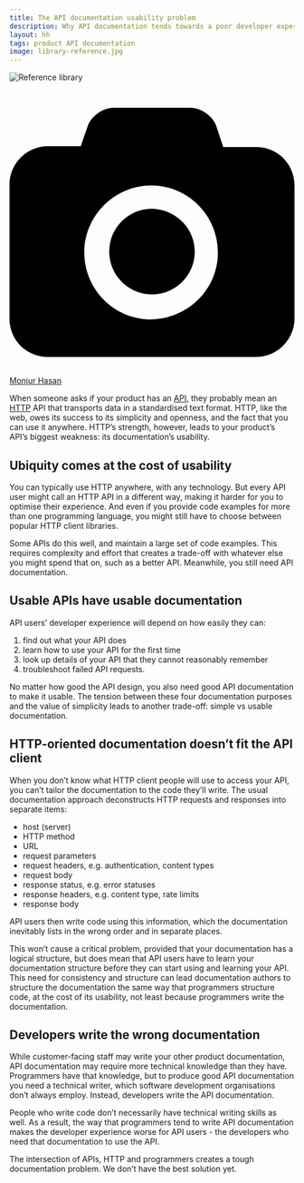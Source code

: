 ```yaml
---
title: The API documentation usability problem
description: Why API documentation tends towards a poor developer experience
layout: hh
tags: product API documentation
image: library-reference.jpg
---
```


<img src="library-reference.jpg" alt="Reference library">

<a class="unsplash" href="https://unsplash.com/photos/IZyAtxoPX98" rel="noopener noreferrer"><span><svg xmlns="http://www.w3.org/2000/svg" viewBox="0 0 32 32"><title>unsplash-logo</title><path d="M20.8 18.1c0 2.7-2.2 4.8-4.8 4.8s-4.8-2.1-4.8-4.8c0-2.7 2.2-4.8 4.8-4.8 2.7.1 4.8 2.2 4.8 4.8zm11.2-7.4v14.9c0 2.3-1.9 4.3-4.3 4.3h-23.4c-2.4 0-4.3-1.9-4.3-4.3v-15c0-2.3 1.9-4.3 4.3-4.3h3.7l.8-2.3c.4-1.1 1.7-2 2.9-2h8.6c1.2 0 2.5.9 2.9 2l.8 2.4h3.7c2.4 0 4.3 1.9 4.3 4.3zm-8.6 7.5c0-4.1-3.3-7.5-7.5-7.5-4.1 0-7.5 3.4-7.5 7.5s3.3 7.5 7.5 7.5c4.2-.1 7.5-3.4 7.5-7.5z"></path></svg></span><span>Monjur Hasan</span></a>

<!--
1. An API you can use from anywhere
2. No single way to call an API
3. Docs that don’t match the client
4. Developers write the docs
-->

When someone asks if your product has an [API](https://en.wikipedia.org/wiki/API), they probably mean an [HTTP](https://en.wikipedia.org/wiki/Hypertext_Transfer_Protocol) API that transports data in a standardised text format.
HTTP, like the web, owes its success to its simplicity and openness, and the fact that you can use it anywhere.
HTTP’s strength, however, leads to your product’s API’s biggest weakness: its documentation’s usability.

## Ubiquity comes at the cost of usability

You can typically use HTTP anywhere, with any technology.
But every API user might call an HTTP API in a different way, making it harder for you to optimise their experience.
And even if you provide code examples for more than one programming language, you might still have to choose between popular HTTP client libraries.

Some APIs do this well, and maintain a large set of code examples.
This requires complexity and effort that creates a trade-off with whatever else you might spend that on, such as a better API.
Meanwhile, you still need API documentation.

## Usable APIs have usable documentation

API users’ developer experience will depend on how easily they can:

1. find out what your API does
2. learn how to use your API for the first time
3. look up details of your API that they cannot reasonably remember
4. troubleshoot failed API requests.

No matter how good the API design, you also need good API documentation to make it usable.
The tension between these four documentation purposes and the value of simplicity leads to another trade-off:
simple vs usable documentation.

## HTTP-oriented documentation doesn’t fit the API client

When you don’t know what HTTP client people will use to access your API, you can’t tailor the documentation to the code they’ll write.
The usual documentation approach deconstructs HTTP requests and responses into separate items:

* host (server)
* HTTP method
* URL
* request parameters
* request headers, e.g. authentication, content types
* request body
* response status, e.g. error statuses
* response headers, e.g. content type, rate limits
* response body

API users then write code using this information, which the documentation inevitably lists in the wrong order and in separate places.

This won’t cause a critical problem, provided that your documentation has a logical structure, but does mean that API users have to learn your documentation structure before they can start using and learning your API.
This need for consistency and structure can lead documentation authors to structure the documentation the same way that programmers structure code, at the cost of its usability, not least because programmers write the documentation.

## Developers write the wrong documentation

While customer-facing staff may write your other product documentation, API documentation may require more technical knowledge than they have.
Programmers have that knowledge, but to produce good API documentation you need a technical writer, which software development organisations don’t always employ.
Instead, developers write the API documentation.

People who write code don’t necessarily have technical writing skills as well.
As a result, the way that programmers tend to write API documentation makes the developer experience worse for API users - the developers who need that documentation to use the API.

The intersection of APIs, HTTP and programmers creates a tough documentation problem.
We don’t have the best solution yet.
